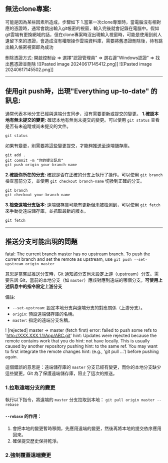 ## 無法clone專案:
可能是因為某些因素所造成，步驟如下
1.當第一次clone專案時，當電腦沒有相對應的憑證時，通常會跳出輸入git帳密的視窗，輸入完後就會記錄在電腦中。假如git雲端有更換網域的話，但在clone專案時沒出現輸入視窗時，可能是使用到前人遺留下來的憑證，會造成沒有權限操作雲端資料庫，需要將舊憑證刪除後，待有跳出輸入帳密視窗即為成功

刪除憑證方式:
開啟控制台 => 選擇"認證管理員" => 選右邊"Windows認證" => 找出舊憑證並刪除
![[Pasted image 20240617145412.png]]
![[Pasted image 20240617145502.png]]

----------------------------------
## 使用git push時，出現"Everything up-to-date" 的訊息:

通常代表本地分支已經與遠端分支同步，沒有需要更新或提交的變更。
**1.確認本地有無未提交的變更:**
確認本地有無尚未提交的變更。可以使用 `git status` 查看是否有未追蹤或尚未提交的文件。
```
git status
```
如果有變更，則需要將這些變更提交，才能夠推送至遠端儲存庫。
```
git add .
git commit -m "你的提交訊息"
git push origin your-branch-name
```

**2.確認你所在的分支:**
確認是否在正確的分支上執行了操作。可以使用 `git branch` 檢查當前分支，並使用 `git checkout branch-name` 切換到正確的分支。
```
git branch
git checkout your-branch-name
```

**3.檢查遠端分支版本:**
遠端儲存庫可能有更新但未被檢測到，可以使用 `git fetch` 來手動從遠端儲存庫，並抓取最新的版本。
```
git fetch
```

---
## 推送分支可能出現的問題

fatal: The current branch master has no upstream branch. To push the current branch and set the remote as upstream, use 
`git push --set-upstream origin master`

意思是當嘗試推送分支時，Git 通知該分支尚未設定上游（upstream）分支。需要告訴 Git，當前的本地分支（如 `master`）應該對應到遠端的哪個分支。**可使用上述訊息中的指令設定上游分支**

備註:
- `--set-upstream`: 設定本地分支與遠端分支的對應關係（上游分支）。
- `origin`: 預設遠端儲存庫的名稱。
- `master`: 指定的遠端分支名稱。


! [rejected] master -> master (fetch first) error: failed to push some refs to 'http://XXX.XXX.1.1/App/ABC.git'
hint: Updates were rejected because the remote contains work that you do
hint: not have locally. This is usually caused by another repository pushing hint: to the same ref. You may want to first integrate the remote changes 
hint: (e.g., 'git pull ...') before pushing again.

這個錯誤的意思是：遠端儲存庫的 `master` 分支已經有變更，而你的本地分支缺少這些變更。Git 為了保護遠端儲存庫，阻止了這次的推送。

### 1.拉取遠端分支的變更
執行以下指令，將遠端的 `master` 分支拉取到本地：
`git pull origin master --rebase`

#### **`--rebase` 的作用**：
1. 會把本地的變更暫時移開，先應用遠端的變更，然後再將本地的提交依序應用回來。
2. 確保提交歷史保持乾淨。

### 2.強制覆蓋遠端變更
